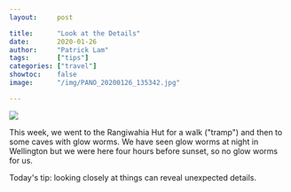 ```yaml
---
layout:     post

title:      "Look at the Details"
date:       2020-01-26
author:     "Patrick Lam"
tags:       ["tips"]
categories: ["travel"]
showtoc:    false
image:      "/img/PANO_20200126_135342.jpg"

---
```


<img src="/img/20200126_163657_drips.jpg">

This week, we went to the Rangiwahia Hut for a walk ("tramp") and then to some caves with glow worms.
We have seen glow worms at night in Wellington but we were here four hours before sunset,
so no glow worms for us.

Today's tip: looking closely at things can reveal unexpected details.

